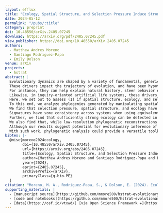 ```yaml
---
layout: efflux
title: "Ecology, Spatial Structure, and Selection Pressure Induce Strong Signatures in Phylogenetic Structure"
date: 2024-05-12
permalink: "/pubs/:title"
category: preprint
doi: 10.48550/arXiv.2405.07245
download: https://arxiv.org/pdf/2405.07245.pdf
view_publisher: https://doi.org/10.48550/arXiv.2405.07245
authors:
  - Matthew Andres Moreno
  - Santiago Rodriguez-Papa
  - Emily Dolson
venue: arXiv
projects:
  - hstrat
abstract: |
  Evolutionary dynamics are shaped by a variety of fundamental, generic drivers, including spatial structure, ecology, and selection pressure.
  These drivers impact the trajectory of evolution, and have been hypothesized to influence phylogenetic structure.
  For instance, they can help explain natural history, steer behavior of contemporary evolving populations, and influence efficacy of application-oriented evolutionary optimization.
  Likewise, in inquiry-oriented artificial life systems, these drivers constitute key building blocks for open-ended evolution.
  Here, we set out to assess (1) if spatial structure, ecology, and selection pressure leave detectable signatures in phylogenetic structure, (2) the extent, in particular, to which ecology can be detected and discerned in the presence of spatial structure, and (3) the extent to which these phylogenetic signatures generalize across evolutionary systems.
  To this end, we analyze phylogenies generated by manipulating spatial structure, ecology, and selection pressure within three computational models of varied scope and sophistication.
  We find that selection pressure, spatial structure, and ecology have characteristic effects on phylogenetic metrics, although these effects are complex and not always intuitive.
  Signatures have some consistency across systems when using equivalent taxonomic unit definitions (e.g., individual, genotype, species).
  Further, we find that sufficiently strong ecology can be detected in the presence of spatial structure.
  We also find that, while low-resolution phylogenetic reconstructions can bias some phylogenetic metrics, high-resolution reconstructions recapitulate them faithfully.
  Although our results suggest potential for evolutionary inference of spatial structure, ecology, and selection pressure through phylogenetic analysis, further methods development is needed to distinguish these drivers' phylometric signatures from each other and to appropriately normalize phylogenetic metrics.
  With such work, phylogenetic analysis could provide a versatile toolkit to study large-scale evolving populations.
bibtex: |-
  @misc{moreno2024ecology,
        doi={10.48550/arXiv.2405.07245},
        url={https://arxiv.org/abs/2405.07245},
        title={Ecology, Spatial Structure, and Selection Pressure Induce Strong Signatures in Phylogenetic Structure},
        author={Matthew Andres Moreno and Santiago Rodriguez-Papa and Emily Dolson},
        year={2024},
        eprint={2405.07245},
        archivePrefix={arXiv},
        primaryClass={q-bio.PE}
  }
citation: "Moreno, M. A., Rodriguez-Papa, S., & Dolson, E. (2024). Ecology, Spatial Structure, and Selection Pressure Induce Strong Signatures in Phylogenetic Structure. arXiv preprint arXiv:2405.07245."
supporting_materials: |
  - [manuscript source](https://github.com/mmore500/hstrat-evolutionary-inference/tree/tex) [via GitHub <i class="icon-github-1"></i>](https://github.com/)
  - [code and notebooks](https://github.com/mmore500/hstrat-evolutionary-inference/) [via GitHub <i class="icon-github-1"></i>](https://github.com/)
  - [data](https://osf.io/vtxwd/) [via Open Science Framework ❋](https://osf.io)
---
```


